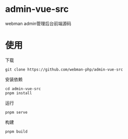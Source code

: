 # admin-vue-src
webman admin管理后台前端源码

# 使用

下载
```
git clone https://github.com/webman-php/admin-vue-src
```

安装依赖
```
cd admin-vue-src
pnpm install
```

运行
```
pnpm serve
```

构建
```
pnpm build
```
